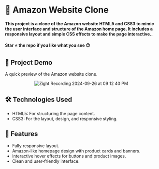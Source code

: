 <div><h1>🚀 Amazon Website Clone</h1></div>
<h4>This project is a clone of the Amazon website HTML5 and CSS3 to mimic the user interface and structure of the Amazon home page. It includes a responsive layout and simple CSS effects to make the page interactive..</h4>
 <h4>Star ⭐ the repo if you like what you see 😉 </h4>
 <div>
 <h2>📸 Project Demo</h2>
 <p>A quick preview of the Amazon website clone.</p>
<div align='center'>
 
![Zight Recording 2024-09-26 at 09 12 40 PM](https://github.com/user-attachments/assets/6c90c162-67a7-4a47-965d-7789a7cb336f)


</div>
<h2>🛠️ Technologies Used</h2>
 <ul>
   <li>HTML5: For structuring the page content.</li>
   <li>CSS3: For the layout, design, and responsive styling.</li>
 </ul>  
 
 <h2>🎨 Features</h2>
 <ul>
   <li>Fully responsive layout.</li>
   <li>Amazon-like homepage design with product cards and banners.</li>
   <li>Interactive hover effects for buttons and product images.</li>
   <li>Clean and user-friendly interface.</li>
 </ul> 
